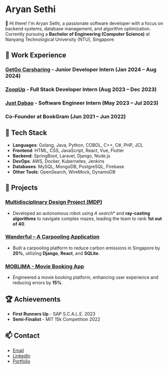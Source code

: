 # Aryan Sethi

👋 Hi there! I'm Aryan Sethi, a passionate software developer with a focus on backend systems, database management, and algorithm optimization. Currently pursuing a **Bachelor of Engineering (Computer Science)** at Nanyang Technological University (NTU), Singapore.

## 💼 Work Experience

### [GetGo Carsharing](https://getgo.com.sg) - Junior Developer Intern (Jan 2024 – Aug 2024)
### [ZoopUp](https://zoopup.com) - Full Stack Developer Intern (Aug 2023 – Dec 2023)
### [Just Dabao](https://justdabao.com) - Software Engineer Intern (May 2023 – Jul 2023)
### Co-Founder at BookGram (Jun 2021 – Jun 2022)

## 🔧 Tech Stack

- **Languages**: Golang, Java, Python, COBOL, C++, C#, PHP, JCL
- **Frontend**: HTML, CSS, JavaScript, React, Vue, Flutter
- **Backend**: SpringBoot, Laravel, Django, Node.js
- **DevOps**: AWS, Docker, Kubernetes, Jenkins
- **Databases**: MySQL, MongoDB, PostgreSQL, Firebase
- **Other Tools**: OpenSearch, WireMock, DynamoDB

## 🚀 Projects

### [Multidisciplinary Design Project (MDP)](https://github.com/AryanSethi20/MDP-Algorithm)
- Developed an autonomous robot using **A* search** and **ray-casting algorithms** to navigate complex mazes, leading the team to rank **1st out of 40**.

### [Wanderful – A Carpooling Application](https://github.com/AryanSethi20/Backend-wanderer)
- Built a carpooling platform to reduce carbon emissions in Singapore by **20%**, utilizing **Django**, **React**, and **SQLite**.

### [MOBLIMA - Movie Booking App](https://github.com/lemousehunter/SC2002-MOBLIMA-Project)
- Engineered a movie booking platform, enhancing user experience and reducing errors by **15%**.

## 🏆 Achievements
- **First Runners Up** - SAP S.C.A.L.E. 2023
- **Semi-Finalist** - MIT 15k Competition 2022

## 📫 Contact
- [Email](mailto:aryan008@e.ntu.edu.sg)
- [LinkedIn](https://www.linkedin.com/in/sethiaryan)
- [Portfolio](https://aryan-sethi.com)
